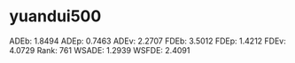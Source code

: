 # yuandui500

ADEb: 1.8494
ADEp: 0.7463
ADEv: 2.2707
FDEb: 3.5012
FDEp: 1.4212
FDEv: 4.0729
Rank: 761
WSADE: 1.2939
WSFDE: 2.4091